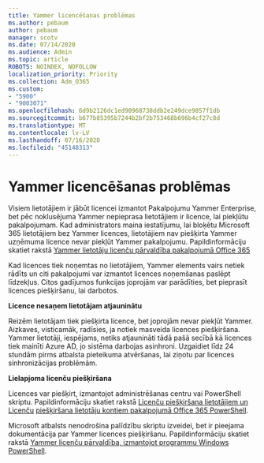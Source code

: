 ```yaml
---
title: Yammer licencēšanas problēmas
ms.author: pebaum
author: pebaum
manager: scotv
ms.date: 07/14/2020
ms.audience: Admin
ms.topic: article
ROBOTS: NOINDEX, NOFOLLOW
localization_priority: Priority
ms.collection: Adm_O365
ms.custom:
- "5900"
- "9003071"
ms.openlocfilehash: 6d9b2126dc1ed90968738ddb2e249dce9857f1db
ms.sourcegitcommit: b677b85395b7244b2bf2b753468b696b4cf27c8d
ms.translationtype: MT
ms.contentlocale: lv-LV
ms.lasthandoff: 07/16/2020
ms.locfileid: "45148313"
---
```

# <a name="yammer-licensing-issues"></a>Yammer licencēšanas problēmas

Visiem lietotājiem ir jābūt licencei izmantot Pakalpojumu Yammer Enterprise, bet pēc noklusējuma Yammer nepieprasa lietotājiem ir licence, lai piekļūtu pakalpojumam. Kad administrators maina iestatījumu, lai bloķētu Microsoft 365 lietotājiem bez Yammer licences, lietotājiem nav piešķirta Yammer uzņēmuma licence nevar piekļūt Yammer pakalpojumu. Papildinformāciju skatiet rakstā [Yammer lietotāju licenču pārvaldība pakalpojumā Office 365](https://docs.microsoft.com/yammer/manage-yammer-users/manage-yammer-licenses-in-office-365) 

Kad licences tiek noņemtas no lietotājiem, Yammer elements vairs netiek rādīts un citi pakalpojumi var izmantot licences noņemšanas paslēpt līdzekļus. Citos gadījumos funkcijas joprojām var parādīties, bet pieprasīt licences piešķiršanu, lai darbotos.  

**Licence nesaņem lietotājam atjauninātu**  

Reizēm lietotājam tiek piešķirta licence, bet joprojām nevar piekļūt Yammer. Aizkaves, visticamāk, radīsies, ja notiek masveida licences piešķiršana. Yammer lietotāji, iespējams, netiks atjaunināti tādā pašā secībā kā licences tiek mainīti Azure AD, jo sistēma darbojas asinhroni. Uzgaidiet līdz 24 stundām pirms atbalsta pieteikuma atvēršanas, lai ziņotu par licences sinhronizācijas problēmām.  

**Lielapjoma licenču piešķiršana**  

Licences var piešķirt, izmantojot administrēšanas centru vai PowerShell skriptu. Papildinformāciju skatiet rakstā [Licenču piešķiršana lietotājiem un Licenču](https://docs.microsoft.com/microsoft-365/admin/manage/assign-licenses-to-users) [piešķiršana lietotāju kontiem pakalpojumā Office 365 PowerShell](https://docs.microsoft.com/office365/enterprise/powershell/assign-licenses-to-user-accounts-with-office-365-powershell). 

Microsoft atbalsts nenodrošina palīdzību skriptu izveidei, bet ir pieejama dokumentācija par Yammer licences piešķiršanu. Papildinformāciju skatiet rakstā [Yammer licenču pārvaldība, izmantojot programmu Windows PowerShell](https://docs.microsoft.com/yammer/manage-yammer-users/manage-yammer-licenses-in-office-365#manage-yammer-licenses-by-using-windows-powershell).